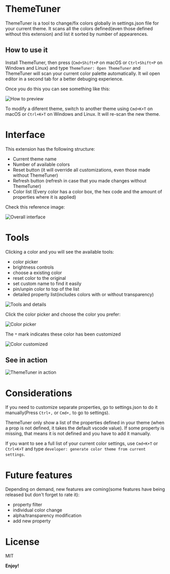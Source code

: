 # ThemeTuner

ThemeTuner is a tool to change/fix colors globally in settings.json file for your current theme. It scans all the colors defined(even those defined without this extension) and list it sorted by number of appearences.

## How to use it

Install ThemeTuner, then press (`Cmd+Shift+P` on macOS or `Ctrl+Shift+P` on Windows and Linux) and type `ThemeTuner: Open ThemeTuner` and ThemeTuner will scan your current color palette automatically. It wil open editor in a second tab for a better debuging experience.

Once you do this you can see something like this:

![How to preview](https://github.com/soyreneon/Theme-editor/raw/main/media/img_preview.png)

To modify a diferent theme, switch to another theme using `Cmd+K+T` on macOS or `Ctrl+K+T` on Windows and Linux. It will re-scan the new theme.

# Interface

This extension has the following structure:

- Current theme name
- Number of available colors
- Reset button (it will override all customizations, even those made without ThemeTuner)
- Refresh button (refresh in case that you made changes without ThemeTuner)
- Color list (Every color has a color box, the hex code and the amount of properties where it is applied)

Check this reference image:

![Overall interface](https://github.com/soyreneon/Theme-editor/raw/main/media/img_interface.png)

# Tools

Clicking a color and you will see the available tools:

- color picker
- brightness controls
- choose a existing color
- reset color to the original
- set custom name to find it easily
- pin/unpin color to top of the list
- detailed property list(includes colors with or without transparency)

![Tools and details](https://github.com/soyreneon/Theme-editor/raw/main/media/img-colorcontent.png)

Click the color picker and choose the color you prefer:

![Color picker](https://github.com/soyreneon/Theme-editor/raw/main/media/img_colorpicker.png)

The `*` mark indicates these color has been customized

![Color customized](https://github.com/soyreneon/Theme-editor/raw/main/media/img-customized.png)

## See in action

![ThemeTuner in action](https://github.com/soyreneon/Theme-editor/raw/main/media/demo.gif)

# Considerations

If you need to customize separate properties, go to settings.json to do it manually(Press `Ctrl+,` or `Cmd+,` to go to settings).

ThemeTuner only show a list of the properties defined in your theme (when a prop is not defined, it takes the default vscode value). If some property is missing, that means it is not defined and you have to add it manually.

If you want to see a full list of your current color settings, use `Cmd+K+T` or `Ctrl+K+T` and type `developer: generate color theme from current settings`.

# Future features

Depending on demand, new features are coming(some features have being released but don't forget to rate it):

- property filter
- individual color change
- alpha/transparency modification
- add new property

# License

MIT

**Enjoy!**
